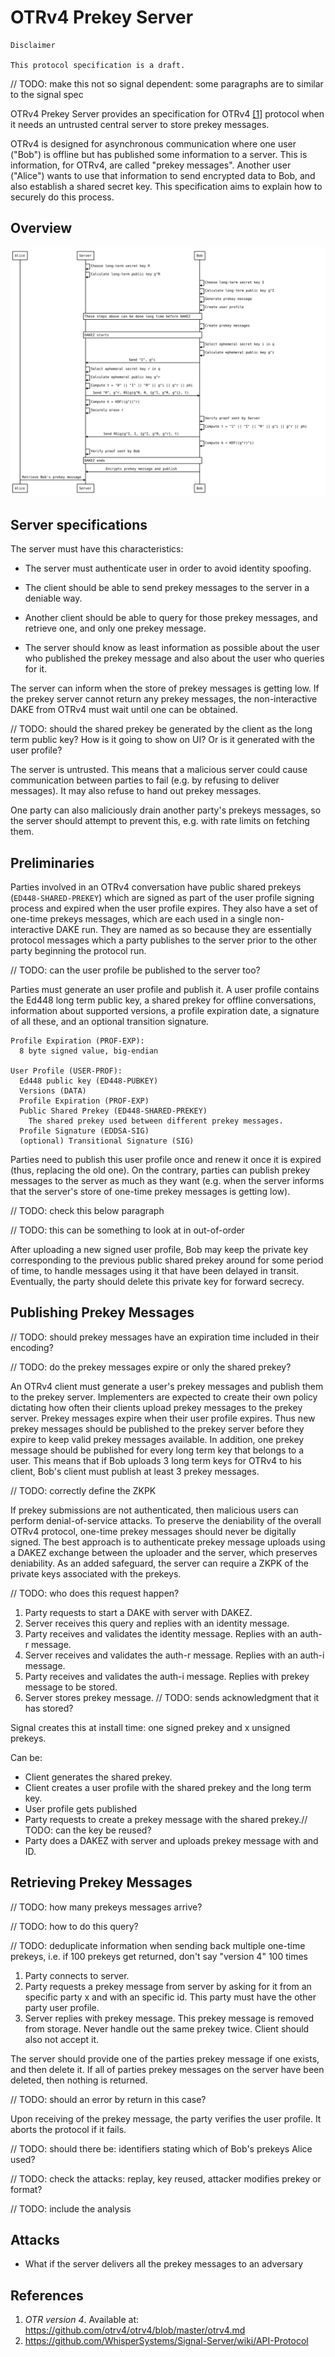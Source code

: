 # OTRv4 Prekey Server

```
Disclaimer

This protocol specification is a draft.
```

// TODO: make this not so signal dependent: some paragraphs are to similar
to the signal spec

OTRv4 Prekey Server provides an specification for OTRv4 [\[1\]](#references)
protocol when it needs an untrusted central server to store prekey messages.

OTRv4 is designed for asynchronous communication where one user ("Bob") is
offline but has published some information to a server. This is information,
for OTRv4, are called "prekey messages". Another user ("Alice") wants to use
that information to send encrypted data to Bob, and also establish a shared
secret key. This specification aims to explain how to securely do this process.

## Overview

![Diagram](./img/diagram.svg)

## Server specifications

The server must have this characteristics:

- The server must authenticate user in order to avoid identity spoofing.

- The client should be able to send prekey messages to the server in a deniable
  way.

- Another client should be able to query for those prekey messages, and
  retrieve one, and only one prekey message.

- The server should know as least information as possible about the user who
  published the prekey message and also about the user who queries for it.

The server can inform when the store of prekey messages is getting low. If the
prekey server cannot return any prekey messages, the non-interactive DAKE from
OTRv4 must wait until one can be obtained.

// TODO: should the shared prekey be generated by the client as the long term
public key? How is it going to show on UI? Or is it generated with the user
profile?

The server is untrusted. This means that a malicious server could cause
communication between parties to fail (e.g. by refusing to deliver messages).
It may also refuse to hand out prekey messages.

One party can also maliciously drain another party's prekeys messages, so the
server should attempt to prevent this, e.g. with rate limits on fetching them.

## Preliminaries

Parties involved in an OTRv4 conversation have public shared prekeys
(`ED448-SHARED-PREKEY`) which are signed as part of the user profile signing
process and expired when the user profile expires. They also have a set of
one-time prekeys messages, which are each used in a single non-interactive
DAKE run. They are named as so because they are essentially protocol messages
which a party publishes to the server prior to the other party beginning the
protocol run.

// TODO: can the user profile be published to the server too?

Parties must generate an user profile and publish it. A user profile contains
the Ed448 long term public key, a shared prekey for offline conversations,
information about supported versions, a profile expiration date, a signature of
all these, and an optional transition signature.

```
Profile Expiration (PROF-EXP):
  8 byte signed value, big-endian

User Profile (USER-PROF):
  Ed448 public key (ED448-PUBKEY)
  Versions (DATA)
  Profile Expiration (PROF-EXP)
  Public Shared Prekey (ED448-SHARED-PREKEY)
    The shared prekey used between different prekey messages.
  Profile Signature (EDDSA-SIG)
  (optional) Transitional Signature (SIG)
```

Parties need to publish this user profile once and renew it once it is expired
(thus, replacing the old one). On the contrary, parties can publish prekey
messages to the server as much as they want (e.g. when the server informs that
the server's store of one-time prekey messages is getting low).

// TODO: check this below paragraph

// TODO: this can be something to look at in out-of-order

After uploading a new signed user profile, Bob may keep the private key
corresponding to the previous public shared prekey around for some period of
time, to handle messages using it that have been delayed in transit.
Eventually, the party should delete this private key for forward secrecy.

## Publishing Prekey Messages

// TODO: should prekey messages have an expiration time included in their
encoding?

// TODO: do the prekey messages expire or only the shared prekey?

An OTRv4 client must generate a user's prekey messages and publish them to the
prekey server. Implementers are expected to create their own policy dictating
how often their clients upload prekey messages to the prekey server. Prekey
messages expire when their user profile expires. Thus new prekey messages
should be published to the prekey server before they expire to keep valid
prekey messages available. In addition, one prekey message should be published
for every long term key that belongs to a user. This means that if Bob uploads
3 long term keys for OTRv4 to his client, Bob's client must publish at least 3
prekey messages.

// TODO: correctly define the ZKPK

If prekey submissions are not authenticated, then malicious users can perform
denial-of-service attacks. To preserve the deniability of the overall OTRv4
protocol, one-time prekey messages should never be digitally signed. The best
approach is to authenticate prekey message uploads using a DAKEZ exchange
between the uploader and the server, which preserves deniability. As an added
safeguard, the server can require a ZKPK of the private keys associated with
the prekeys.

// TODO: who does this request happen?

1. Party requests to start a DAKE with server with DAKEZ.
2. Server receives this query and replies with an identity message.
3. Party receives and validates the identity message. Replies with an auth-r
   message.
4. Server receives and validates the auth-r message. Replies with an auth-i
   message.
5. Party receives and validates the auth-i message. Replies with prekey message
   to be stored.
6. Server stores prekey message. // TODO: sends acknowledgment that it has
   stored?

Signal creates this at install time: one signed prekey and x unsigned prekeys.

Can be:
- Client generates the shared prekey.
- Client creates a user profile with the shared prekey and the long term key.
- User profile gets published
- Party requests to create a prekey message with the shared prekey.// TODO: can
  the key be reused?
- Party does a DAKEZ with server and uploads prekey message with and ID.

## Retrieving Prekey Messages

// TODO: how many prekeys messages arrive?

// TODO: how to do this query?

// TODO: deduplicate information when sending back multiple one-time prekeys, i.e. if 100 prekeys get returned, don't say "version 4" 100 times

1. Party connects to server.
2. Party requests a prekey message from server by asking for it from an
   specific party x and with an specific id. This party must have the other
   party user profile.
3. Server replies with prekey message. This prekey message is removed from
   storage. Never handle out the same prekey twice. Client should
   also not accept it.

The server should provide one of the parties prekey message if one exists, and
then delete it. If all of parties prekey messages on the server have been
deleted, then nothing is returned.

// TODO: should an error by return in this case?

Upon receiving of the prekey message, the party verifies the user profile. It
aborts the protocol if it fails.

// TODO: should there be: identifiers stating which of Bob's prekeys Alice
used?

// TODO: check the attacks: replay, key reused, attacker modifies prekey or
format?

// TODO: include the analysis

## Attacks

- What if the server delivers all the prekey messages to an adversary

## References

1. *OTR version 4*. Available at:
   https://github.com/otrv4/otrv4/blob/master/otrv4.md
2. https://github.com/WhisperSystems/Signal-Server/wiki/API-Protocol
